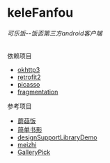 # keleFanfou
###### 可乐饭--饭否第三方android客户端

依赖项目
* [okhttp3](https://github.com/square/okhttp)
* [retrofit2](https://github.com/square/retrofit)
* [picasso](https://github.com/square/picasso)
* [fragmentation](https://github.com/YoKeyword/Fragmentation)

参考项目
* [蘑菇饭](https://github.com/mcxiaoke/minicat)
* [简单书影](https://github.com/DongYuHui/simple-book-movie)
* [designSupportLibraryDemo](https://github.com/xuyisheng/DesignSupportLibraryDemo)
* [meizhi](https://github.com/drakeet/Meizhi)
* [GalleryPick](https://github.com/YancyYe/GalleryPick)
